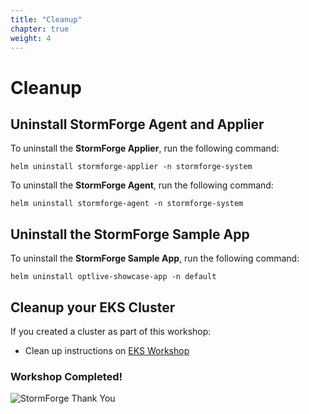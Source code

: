 ```yaml
---
title: "Cleanup"
chapter: true
weight: 4
---
```


# Cleanup

## Uninstall StormForge Agent and Applier
To uninstall the **StormForge Applier**, run the following command:

    helm uninstall stormforge-applier -n stormforge-system

To uninstall the **StormForge Agent**, run the following command:

    helm uninstall stormforge-agent -n stormforge-system

## Uninstall the StormForge Sample App
To uninstall the **StormForge Sample App**, run the following command:

    helm uninstall optlive-showcase-app -n default

## Cleanup your EKS Cluster
If you created a cluster as part of this workshop:
* Clean up instructions on [EKS Workshop](https://www.eksworkshop.com/docs/introduction/setup/your-account/cleanup)

### Workshop Completed!

![StormForge Thank You](images/stormforge-thankyou-375x340.png "StormForge Thank You")

